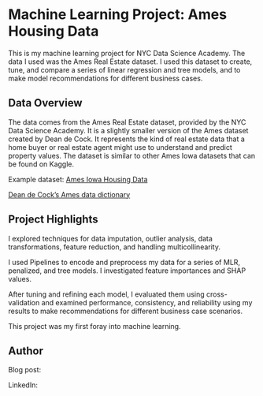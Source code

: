 # Machine Learning Project: Ames Housing Data
This is my machine learning project for NYC Data Science Academy. The data I used was the Ames Real Estate dataset. I used this dataset to create, tune, and compare a series of linear regression and tree models, and to make model recommendations for different business cases.

## Data Overview
The data comes from the Ames Real Estate dataset, provided by the NYC Data Science Academy. It is a slightly smaller version of the Ames dataset created by Dean de Cock. It represents the kind of real estate data that a home buyer or real estate agent might use to understand and predict property values. The dataset is similar to other Ames Iowa datasets that can be found on Kaggle. 

Example dataset: [Ames Iowa Housing Data](https://www.kaggle.com/datasets/marcopale/housing)

[Dean de Cock’s Ames data dictionary](https://jse.amstat.org/v19n3/decock/DataDocumentation.txt)

## Project Highlights
I explored techniques for data imputation, outlier analysis, data transformations, feature reduction, and handling multicollinearity.

I used Pipelines to encode and preprocess my data for a series of MLR, penalized, and tree models. I investigated feature importances and SHAP values.

After tuning and refining each model, I evaluated them using cross-validation and examined performance, consistency, and reliability using my results to make recommendations for different business case scenarios.

This project was my first foray into machine learning. 

## Author

Blog post:

LinkedIn: 
